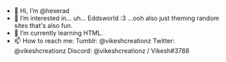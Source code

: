 - 👋 Hi, I’m @hexerad
- 👀 I’m interested in... uh... Eddsworld :3 ...ooh also just theming random sites that's also fun. 
- 🌱 I’m currently learning HTML.
- 📫 How to reach me:
Tumblr: @vikeshcreationz
Twitter: @vikeshcreationz
Discord: @vikeshcreationz / Vikesh#3788

<!---
hexerade/hexerade is a ✨ special ✨ repository because its `README.md` (this file) appears on your GitHub profile.
You can click the Preview link to take a look at your changes.
--->
